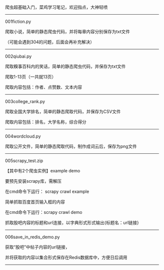 爬虫超基础入门，菜鸡学习笔记，欢迎指点，大神轻喷

----------------------------------------------------------



001fiction.py

爬取小说，简单的静态爬虫代码，并将每章内容分别保存为txt文件

（可能会遇到304的问题，后面会再补充解决）

----------------------------------------------------------

002qiubai.py

爬取糗事百科内的笑话，简单的静态爬虫代码，并保存为txt文件

爬取1-13页（一共就13页）

爬取内容包括：作者、点赞数、文本内容

----------------------------------------------------------

003college_rank.py

爬取全国大学排名，简单的静态爬取代码，并保存为CSV文件

爬取内容包括：排名，大学名称，综合得分

----------------------------------------------------------

004wordcloud.py

爬取公开文件，简单的静态爬取代码，制作成词云后，保存为png文件

----------------------------------------------------------

005scrapy_test.zip

【其中有2个爬虫实例】example demo

要预先安装scrapy库，需解压

在cmd命令下运行： scrapy crawl example

简单抓取百度首页输入框的内容


在cmd命令下运行：scrapy crawl demo

抓取股吧内容的标题和url连接，以字典形式形式输出{标题名：url链接}

----------------------------------------------------------

006save_in_redis_demo.py

获取“股吧”中帖子内容的url链接，

并将获取的内容以集合形式保存在Redis数据库中，方便日后调用

----------------------------------------------------------
